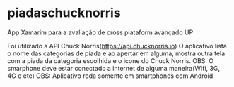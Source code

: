 # piadaschucknorris
App Xamarim para a avaliação de cross plataform avançado UP

Foi utilizado a API Chuck Norris(https://api.chucknorris.io)
O aplicativo lista o nome das categorias de piada e ao apertar em alguma, mostra outra tela com a piada da categoria escolhida 
e o icone do Chuck Norris.
OBS: O smarphone deve estar conectado a internet de alguma maneira(Wifi, 3G, 4G e etc)
OBS: Aplicativo roda somente em smartphones com Android
